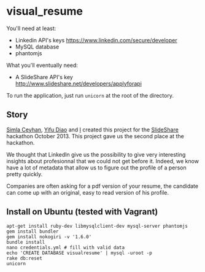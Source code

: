 visual_resume
=============

You'll need at least: 

- Linkedin API's keys https://www.linkedin.com/secure/developer
- MySQL database
- phantomjs

What you'll eventually need:

- A SlideShare API's key http://www.slideshare.net/developers/applyforapi

To run the application, just run `unicorn` at the root of the directory.

Story
-----

[Simla Ceyhan](www.linkedin.com/in/simla), [Yifu Diao](http://www.linkedin.com/in/yifudiao) and [I](http://www.linkedin.com/in/sylvainkalache) created this project for the [SlideShare](http://www.slideshare.net/) hackathon October 2013. This project gave us the second place at the hackathon.

We thought that LinkedIn give us the possibility to give very interesting insights about profesionnal that we could not get before it. Indeed, we know have a lot of metadata that allow us to figure out the profile of a person pretty quickly.

Companies are often asking for a pdf version of your resume, the candidate can come up with an original, easy to read version of his profile.


Install on Ubuntu (tested with Vagrant)
---------------------------------------

    apt-get install ruby-dev libmysqlclient-dev mysql-server phantomjs
    gem install bundler
    gem install nokogiri -v '1.6.0'
    bundle install
    nano credentials.yml # fill with valid data
    echo 'CREATE DATABASE visualresume' | mysql -uroot -p
    rake db:reset
    unicorn
